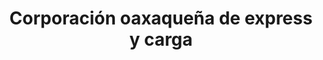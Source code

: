 ---
title: "Corporación oaxaqueña de express y carga"
url: /oaxaca-de-juarez/corporacion-oaxaquena-de-express-y-carga/
shop: alquiler
---